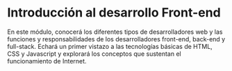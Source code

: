 # Introducción al desarrollo Front-end
En este módulo, conocerá los diferentes tipos de desarrolladores web y las funciones y responsabilidades de los desarrolladores front-end, back-end y full-stack. Echará un primer vistazo a las tecnologías básicas de HTML, CSS y Javascript y explorará los conceptos que sustentan el funcionamiento de Internet.
